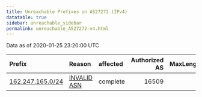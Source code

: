 ```yaml
---
title: Unreachable Prefixes in AS27272 (IPv4)
datatable: true
sidebar: unreachable_sidebar
permalink: unreachable_AS27272-v4.html
---
```


Data as of 2020-01-25 23:20:00 UTC


<div class="datatable-begin"></div>

| Prefix                                                     | Reason                                                                                                  | affected   |   Authorized AS |   MaxLength | Anchor                           |   unreachable /24s |
|:-----------------------------------------------------------|:--------------------------------------------------------------------------------------------------------|:-----------|----------------:|------------:|:---------------------------------|-------------------:|
| [162.247.165.0/24](https://stat.ripe.net/162.247.165.0/24) | [INVALID ASN](https://rpki-validator.ripe.net/announcement-preview?asn=AS27272&prefix=162.247.165.0/24) | complete   |           16509 |           0 | [ARIN](unreachable_ARIN-v4.html) |                  1 |

<div class="datatable-end"></div>